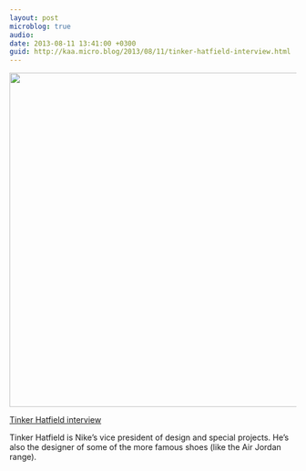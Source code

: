 ```yaml
---
layout: post
microblog: true
audio: 
date: 2013-08-11 13:41:00 +0300
guid: http://kaa.micro.blog/2013/08/11/tinker-hatfield-interview.html
---
```

<img src="http://www.kaa.bz/uploads/2018/28d548518f.jpg" alt="" width="818" height="587" class="alignnone size-full wp-image-538" /><p><a href="http://www.designboom.com/design/tinker-hatfield-interview/">Tinker Hatfield interview</a></p>

<p>Tinker Hatfield is Nike&rsquo;s vice president of design and special projects. He&rsquo;s also the designer of some of the more famous shoes (like the Air Jordan range).</p>
